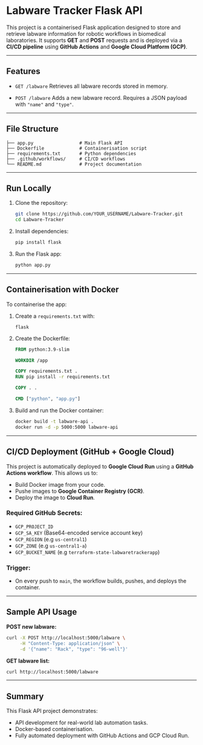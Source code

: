 # Labware Tracker Flask API

This project is a containerised Flask application designed to store and retrieve labware information for robotic workflows in biomedical laboratories. It supports **GET** and **POST** requests and is deployed via a **CI/CD pipeline** using **GitHub Actions** and **Google Cloud Platform (GCP)**.

---

## Features

* `GET /labware`
  Retrieves all labware records stored in memory.

* `POST /labware`
  Adds a new labware record. Requires a JSON payload with `"name"` and `"type"`.

---

## File Structure

```
├── app.py                 # Main Flask API
├── Dockerfile             # Containerisation script
├── requirements.txt       # Python dependencies
├── .github/workflows/     # CI/CD workflows
└── README.md              # Project documentation
```

---

## Run Locally

1. Clone the repository:

   ```bash
   git clone https://github.com/YOUR_USERNAME/Labware-Tracker.git
   cd Labware-Tracker
   ```

2. Install dependencies:

   ```bash
   pip install flask
   ```

3. Run the Flask app:

   ```bash
   python app.py
   ```

---

## Containerisation with Docker

To containerise the app:

1. Create a `requirements.txt` with:

   ```
   flask
   ```

2. Create the Dockerfile:

   ```dockerfile
   FROM python:3.9-slim

   WORKDIR /app

   COPY requirements.txt .
   RUN pip install -r requirements.txt

   COPY . .

   CMD ["python", "app.py"]
   ```

3. Build and run the Docker container:

   ```bash
   docker build -t labware-api .
   docker run -d -p 5000:5000 labware-api
   ```

---

## CI/CD Deployment (GitHub + Google Cloud)

This project is automatically deployed to **Google Cloud Run** using a **GitHub Actions workflow**.
This allows us to:

* Build Docker image from your code.
* Pushe images to **Google Container Registry (GCR)**.
* Deploy the image to **Cloud Run**.

###  Required GitHub Secrets:


* `GCP_PROJECT_ID`
* `GCP_SA_KEY` (Base64-encoded service account key)
* `GCP_REGION` (e.g `us-central1`)
* `GCP_ZONE` (e.g `us-central1-a`)
* `GCP_BUCKET_NAME` (e.g `terraform-state-labwaretrackerapp`)

### Trigger:

* On every push to `main`, the workflow builds, pushes, and deploys the container.

---

## Sample API Usage

**POST new labware:**

```bash
curl -X POST http://localhost:5000/labware \
     -H "Content-Type: application/json" \
     -d '{"name": "Rack", "type": "96-well"}'
```

**GET labware list:**

```bash
curl http://localhost:5000/labware
```

---

## Summary

This Flask API project demonstrates:

* API development for real-world lab automation tasks.
* Docker-based containerisation.
* Fully automated deployment with GitHub Actions and GCP Cloud Run.
